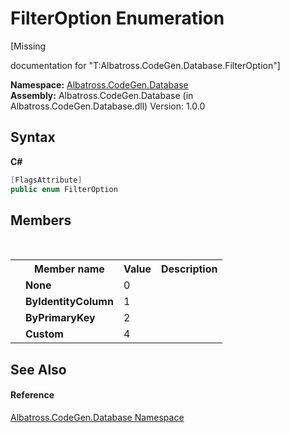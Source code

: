 # FilterOption Enumeration
 

\[Missing <summary> documentation for "T:Albatross.CodeGen.Database.FilterOption"\]

**Namespace:**&nbsp;<a href="E11F5D98.md">Albatross.CodeGen.Database</a><br />**Assembly:**&nbsp;Albatross.CodeGen.Database (in Albatross.CodeGen.Database.dll) Version: 1.0.0

## Syntax

**C#**<br />
``` C#
[FlagsAttribute]
public enum FilterOption
```


## Members
&nbsp;<table><tr><th></th><th>Member name</th><th>Value</th><th>Description</th></tr><tr><td /><td target="F:Albatross.CodeGen.Database.FilterOption.None">**None**</td><td>0</td><td /></tr><tr><td /><td target="F:Albatross.CodeGen.Database.FilterOption.ByIdentityColumn">**ByIdentityColumn**</td><td>1</td><td /></tr><tr><td /><td target="F:Albatross.CodeGen.Database.FilterOption.ByPrimaryKey">**ByPrimaryKey**</td><td>2</td><td /></tr><tr><td /><td target="F:Albatross.CodeGen.Database.FilterOption.Custom">**Custom**</td><td>4</td><td /></tr></table>

## See Also


#### Reference
<a href="E11F5D98.md">Albatross.CodeGen.Database Namespace</a><br />